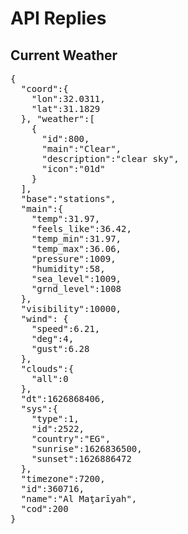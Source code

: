 # API Replies
## Current Weather
<pre>{
  "coord":{
    "lon":32.0311,
    "lat":31.1829
  }, "weather":[
    {
      "id":800,
      "main":"Clear",
      "description":"clear sky",
      "icon":"01d"
    }
  ],
  "base":"stations",
  "main":{
    "temp":31.97,
    "feels_like":36.42,
    "temp_min":31.97,
    "temp_max":36.06,
    "pressure":1009,
    "humidity":58,
    "sea_level":1009,
    "grnd_level":1008
  },
  "visibility":10000,
  "wind": {
    "speed":6.21,
    "deg":4,
    "gust":6.28
  },
  "clouds":{
    "all":0
  },
  "dt":1626868406,
  "sys":{
    "type":1,
    "id":2522,
    "country":"EG",
    "sunrise":1626836500,
    "sunset":1626886472
  },
  "timezone":7200,
  "id":360716,
  "name":"Al Maţarīyah",
  "cod":200
}</pre>